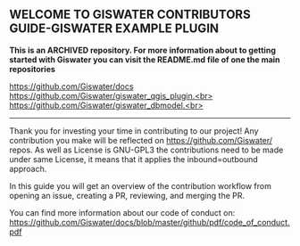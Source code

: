 ## WELCOME TO GISWATER CONTRIBUTORS GUIDE-GISWATER EXAMPLE PLUGIN

**This is an ARCHIVED repository. For more information about to getting started with Giswater you can visit the README.md file of one the main repositories**

https://github.com/Giswater/docs<br>
https://github.com/Giswater/giswater_qgis_plugin.<br>
https://github.com/Giswater/giswater_dbmodel.<br>

------------------------

Thank you for investing your time in contributing to our project! Any contribution you make will be reflected on https://github.com/Giswater/ repos. As well as License is GNU-GPL3 the contributions need to be made under same License, it means that it applies the inbound=outbound approach.<br>

In this guide you will get an overview of the contribution workflow from opening an issue, creating a PR, reviewing, and merging the PR.<br>

You can find more information about our code of conduct on: https://github.com/Giswater/docs/blob/master/github/pdf/code_of_conduct.pdf
